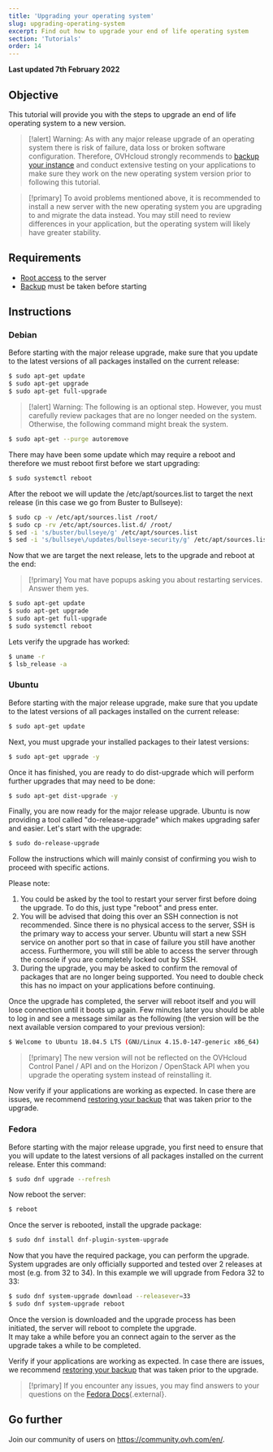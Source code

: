 ```yaml
---
title: 'Upgrading your operating system'
slug: upgrading-operating-system
excerpt: Find out how to upgrade your end of life operating system
section: 'Tutorials'
order: 14
---
```


**Last updated 7th February 2022**

## Objective

This tutorial will provide you with the steps to upgrade an end of life operating system to a new version.

> [!alert]
> Warning: As with any major release upgrade of an operating system there is risk of failure, data loss or broken software configuration. 
> Therefore, OVHcloud strongly recommends to [backup your instance](../back-up-instance) and conduct extensive testing on your applications to make sure they work on the new operating system version prior to following this tutorial.
>

> [!primary]
> To avoid problems mentioned above, it is recommended to install a new server with the new operating system you are upgrading to and migrate the data instead. 
> You may still need to review differences in your application, but the operating system will likely have greater stability.
>

## Requirements

- [Root access](../become_the_root_user_and_select_a_password/) to the server
- [Backup](../back-up-instance) must be taken before starting

## Instructions

### Debian

Before starting with the major release upgrade, make sure that you update to the latest versions of all packages installed on the current release:

```sh
$ sudo apt-get update
$ sudo apt-get upgrade
$ sudo apt-get full-upgrade
```

> [!alert]
> Warning: The following is an optional step. 
> However, you must carefully review packages that are no longer needed on the system. Otherwise, the following command might break the system. 
>

```sh
$ sudo apt-get --purge autoremove
```

There may have been some update which may require a reboot and therefore we must reboot first before we start upgrading:

```sh
$ sudo systemctl reboot
```

After the reboot we will update the /etc/apt/sources.list to target the next release (in this case we go from Buster to Bullseye):

```sh
$ sudo cp -v /etc/apt/sources.list /root/
$ sudo cp -rv /etc/apt/sources.list.d/ /root/
$ sed -i 's/buster/bullseye/g' /etc/apt/sources.list
$ sed -i 's/bullseye\/updates/bullseye-security/g' /etc/apt/sources.list
```

Now that we are target the next release, lets to the upgrade and reboot at the end:

> [!primary]
> You mat have popups asking you about restarting services. Answer them yes.
>

```sh
$ sudo apt-get update
$ sudo apt-get upgrade
$ sudo apt-get full-upgrade
$ sudo systemctl reboot
```

Lets verify the upgrade has worked:

```sh
$ uname -r
$ lsb_release -a
```

### Ubuntu

Before starting with the major release upgrade, make sure that you update to the latest versions of all packages installed on the current release:

```sh
$ sudo apt-get update
```

Next, you must upgrade your installed packages to their latest versions:

```sh
$ sudo apt-get upgrade -y
```

Once it has finished, you are ready to do dist-upgrade which will perform further upgrades that may need to be done:

```sh
$ sudo apt-get dist-upgrade -y
```

Finally, you are now ready for the major release upgrade. Ubuntu is now providing a tool called "do-release-upgrade" which makes upgrading safer and easier. Let's start with the upgrade:

```sh
$ sudo do-release-upgrade
```

Follow the instructions which will mainly consist of confirming you wish to proceed with specific actions.

Please note:

1. You could be asked by the tool to restart your server first before doing the upgrade. To do this, just type "reboot" and press enter.
2. You will be advised that doing this over an SSH connection is not recommended. Since there is no physical access to the server, SSH is the primary way to access your server. Ubuntu will start a new SSH service on another port so that in case of failure you still have another access. Furthermore, you will still be able to access the server through the console if you are completely locked out by SSH.
3. During the upgrade, you may be asked to confirm the removal of packages that are no longer being supported. You need to double check this has no impact on your applications before continuing.

Once the upgrade has completed, the server will reboot itself and you will lose connection until it boots up again.
Few minutes later you should be able to log in and see a message similar as the following (the version will be the next available version compared to your previous version):

```sh
$ Welcome to Ubuntu 18.04.5 LTS (GNU/Linux 4.15.0-147-generic x86_64)
```

> [!primary]
> The new version will not be reflected on the OVHcloud Control Panel / API and on the Horizon / OpenStack API when you upgrade the operating system instead of reinstalling it.
>

Now verify if your applications are working as expected. In case there are issues, we recommend [restoring your backup](../create-restore-virtual-server-from-backup/) that was taken prior to the upgrade.

### Fedora

Before starting with the major release upgrade, you first need to ensure that you will update to the latest versions of all packages installed on the current release. Enter this command:

```sh
$ sudo dnf upgrade --refresh
```

Now reboot the server:

```sh
$ reboot
```

Once the server is rebooted, install the upgrade package:

```sh
$ sudo dnf install dnf-plugin-system-upgrade
```

Now that you have the required package, you can perform the upgrade. System upgrades are only officially supported and tested over 2 releases at most (e.g. from 32 to 34). 
In this example we will upgrade from Fedora 32 to 33:

```sh
$ sudo dnf system-upgrade download --releasever=33
$ sudo dnf system-upgrade reboot
```

Once the version is downloaded and the upgrade process has been initiated, the server will reboot to complete the upgrade.
<br>It may take a while before you an connect again to the server as the upgrade takes a while to be completed.

Verify if your applications are working as expected. In case there are issues, we recommend [restoring your backup](../create-restore-virtual-server-from-backup/) that was taken prior to the upgrade.

> [!primary]
> If you encounter any issues, you may find answers to your questions on the [Fedora Docs](https://docs.fedoraproject.org/en-US/quick-docs/dnf-system-upgrade/){.external}.
>

## Go further

Join our community of users on <https://community.ovh.com/en/>.
